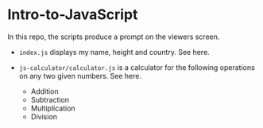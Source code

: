 # Intro-to-JavaScript

In this repo, the scripts produce a prompt on the viewers screen. 

- `index.js` displays my name, height and country. See here.

- `js-calculator/calculator.js` is a calculator for the following operations on any two given numbers. See here.
    - Addition
    - Subtraction
    - Multiplication
    - Division